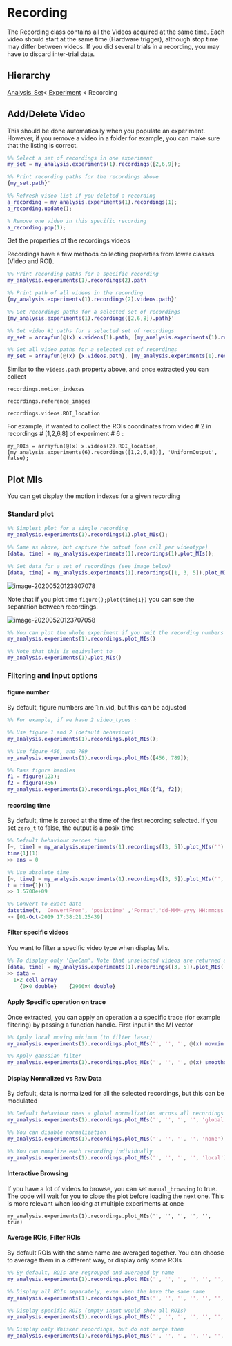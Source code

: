 # Recording

The Recording class contains all the Videos acquired at the same time. Each video should start at the same time (Hardware trigger), although stop time may differ between videos. If you did several trials in a recording, you may have to discard inter-trial data.

## Hierarchy

[Analysis_Set](Analysis_Set.md)< [Experiment](Experiment.md) < Recording

## Add/Delete Video

This should be done automatically when you populate an experiment. However, if you remove a video in a folder for example, you can make sure that the listing is correct.

```matlab
%% Select a set of recordings in one experiment
my_set = my_analysis.experiments(1).recordings([2,6,9]);

%% Print recording paths for the recordings above
{my_set.path}'

%% Refresh video list if you deleted a recording
a_recording = my_analysis.experiments(1).recordings(1);
a_recording.update();

% Remove one video in this specific recording
a_recording.pop(1);
```

Get the properties of the recordings videos

Recordings have a few methods collecting properties from lower classes (Video and ROI).

```matlab
%% Print recording paths for a specific recording
my_analysis.experiments(1).recordings(2).path

%% Print path of all videos in the recording
{my_analysis.experiments(1).recordings(2).videos.path}'

%% Get recordings paths for a selected set of recordings
{my_analysis.experiments(1).recordings([2,6,8]).path}'

%% Get video #1 paths for a selected set of recordings
my_set = arrayfun(@(x) x.videos(1).path, [my_analysis.experiments(1).recordings([2,6,8])], 'UniformOutput', false)';

%% Get all video paths for a selected set of recordings
my_set = arrayfun(@(x) {x.videos.path}, [my_analysis.experiments(1).recordings([2,6,8])], 'UniformOutput', false)';

```

Similar to the `videos.path` property above, and once extracted you can collect

`recordings.motion_indexes`

`recordings.reference_images`

`recordings.videos.ROI_location`

For example, if wanted to collect the ROIs coordinates from video # 2 in recordings # [1,2,6,8] of experiment # 6 :

```
my_ROIs = arrayfun(@(x) x.videos(2).ROI_location, [my_analysis.experiments(6).recordings([1,2,6,8])], 'UniformOutput', false);
```



## Plot MIs

You can get display the motion indexes for a given recording

### Standard plot

```matlab
%% Simplest plot for a single recording
my_analysis.experiments(1).recordings(1).plot_MIs();

%% Same as above, but capture the output (one cell per videotype)
[data, time] = my_analysis.experiments(1).recordings(1).plot_MIs();

%% Get data for a set of recordings (see image below)
[data, time] = my_analysis.experiments(1).recordings([1, 3, 5]).plot_MIs();
```

![image-20200520123907078](media/image-20200520123907078.png)

Note that if you plot time `figure();plot(time{1})` you can see the separation between recordings.

![image-20200520123707058](media/image-20200520123707058.png)



```matlab
%% You can plot the whole experiment if you omit the recording numbers
my_analysis.experiments(1).recordings.plot_MIs()

%% Note that this is equivalent to 
my_analysis.experiments(1).plot_MIs()
```

### Filtering and input options

#### figure number

By default, figure numbers are 1:n_vid, but this can be adjusted

```matlab
%% For example, if we have 2 video_types :

%% Use figure 1 and 2 (default behaviour)
my_analysis.experiments(1).recordings.plot_MIs();

%% Use figure 456, and 789
my_analysis.experiments(1).recordings.plot_MIs([456, 789]);

%% Pass figure handles
f1 = figure(123);
f2 = figure(456)
my_analysis.experiments(1).recordings.plot_MIs([f1, f2]);
```

#### recording time

By default, time is zeroed at the time of the first recording selected. if you set `zero_t` to false, the output is a posix time

```matlab
%% Default behaviour zeroes time
[~, time] = my_analysis.experiments(1).recordings([3, 5]).plot_MIs('');
time{1}(1)
>> ans = 0

%% Use absolute time
[~, time] = my_analysis.experiments(1).recordings([3, 5]).plot_MIs('', false);
t = time{1}(1)
>> 1.5700e+09

%% Convert to exact date
datetime(t, 'ConvertFrom', 'posixtime' ,'Format','dd-MMM-yyyy HH:mm:ss.SSSSS')
>> [01-Oct-2019 17:38:21.25439]

```

#### Filter specific videos

You want to filter a specific video type when display MIs. 

```matlab
%% To display only 'EyeCam'. Note that unselected videos are returned as empty cells
[data, time] = my_analysis.experiments(1).recordings([3, 5]).plot_MIs('', '', 'Eye')
>> data =
  1×2 cell array
    {0×0 double}    {2966×4 double}
```

#### Apply Specific operation on trace

Once extracted, you can apply an operation a a specific trace (for example filtering) by passing a function handle. First  input in the MI vector

```matlab
%% Apply local moving minimum (to filter laser)
my_analysis.experiments(1).recordings.plot_MIs('', '', '', @(x) movmin(x, 3))

%% Apply gaussian filter
my_analysis.experiments(1).recordings.plot_MIs('', '', '', @(x) smoothdata(x, 'gaussian', [50, 0]))
```

#### Display Normalized vs Raw Data

By default, data is normalized for all the selected recordings, but this can be modulated

```matlab
%% Default behaviour does a global normalization across all recordings
my_analysis.experiments(1).recordings.plot_MIs('', '', '', '', 'global')

%% You can disable normalization
my_analysis.experiments(1).recordings.plot_MIs('', '', '', '', 'none')

%% You can nomalize each recording individually
my_analysis.experiments(1).recordings.plot_MIs('', '', '', '', 'local')
```

#### Interactive Browsing

If you have a lot of videos to browse, you can set `manual_browsing` to true. The code will wait for you to close the plot before loading the next one. This is more relevant when looking at multiple experiments at once

```
my_analysis.experiments(1).recordings.plot_MIs('', '', '', '', '', true)
```

#### Average ROIs, Filter ROIs

By default ROIs with the same name are averaged together. You can choose to average them in a different way, or display only some ROIs

``` matlab
%% By default, ROIs are regrouped and averaged by name
my_analysis.experiments(1).recordings.plot_MIs('', '', '', '', '', '', '');

%% Display all ROIs separately, even when the have the same name
my_analysis.experiments(1).recordings.plot_MIs('', '', '', '', '', '', false);

%% Display specific ROIs (empty input would show all ROIs)
my_analysis.experiments(1).recordings.plot_MIs('', '', '', '', '', '', '', {'Tail', 'Whisker'});

%% Display only Whisker recordings, but do not merge them
my_analysis.experiments(1).recordings.plot_MIs('', '', '', '', '', '', false, 'Whisker')
```

